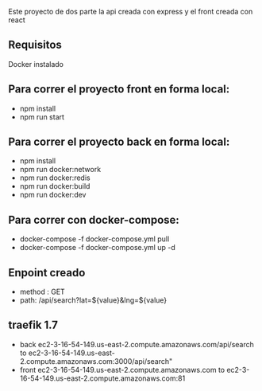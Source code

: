 Este proyecto de dos parte la api creada con express y el front creada con react

## Requisitos 
Docker instalado 

## Para correr el proyecto front en forma local:
- npm install
- npm run start


## Para correr el proyecto back en forma local:
- npm install
- npm run docker:network
- npm run docker:redis
- npm run docker:build
- npm run docker:dev


## Para correr con docker-compose:
- docker-compose -f docker-compose.yml pull
- docker-compose -f docker-compose.yml up -d


## Enpoint creado 
- method : GET
- path: /api/search?lat=${value}&lng=${value}

## traefik 1.7 
- back ec2-3-16-54-149.us-east-2.compute.amazonaws.com/api/search to  ec2-3-16-54-149.us-east-2.compute.amazonaws.com:3000/api/search"
- front ec2-3-16-54-149.us-east-2.compute.amazonaws.com to  ec2-3-16-54-149.us-east-2.compute.amazonaws.com:81
